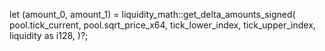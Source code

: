 let (amount_0, amount_1) = liquidity_math::get_delta_amounts_signed(
    pool.tick_current,
    pool.sqrt_price_x64,
    tick_lower_index,
    tick_upper_index,
    liquidity as i128,
)?;